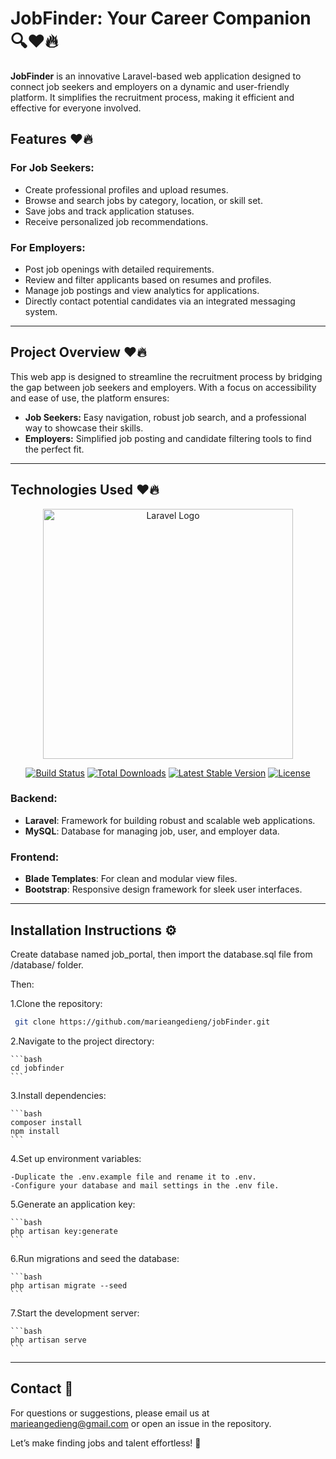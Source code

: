 # JobFinder: Your Career Companion 🔍♥🔥

**JobFinder** is an innovative Laravel-based web application designed to connect job seekers and employers on a dynamic and user-friendly platform. It simplifies the recruitment process, making it efficient and effective for everyone involved. 

## Features ♥🔥

### For Job Seekers:
- Create professional profiles and upload resumes.
- Browse and search jobs by category, location, or skill set.
- Save jobs and track application statuses.
- Receive personalized job recommendations.

### For Employers:
- Post job openings with detailed requirements.
- Review and filter applicants based on resumes and profiles.
- Manage job postings and view analytics for applications.
- Directly contact potential candidates via an integrated messaging system.

---

## Project Overview ♥🔥
This web app is designed to streamline the recruitment process by bridging the gap between job seekers and employers. With a focus on accessibility and ease of use, the platform ensures:

- **Job Seekers:** Easy navigation, robust job search, and a professional way to showcase their skills.
- **Employers:** Simplified job posting and candidate filtering tools to find the perfect fit.

---

## Technologies Used ♥🔥
<p align="center">
<a href="https://laravel.com" target="_blank"><img src="https://raw.githubusercontent.com/laravel/art/master/logo-lockup/5%20SVG/2%20CMYK/1%20Full%20Color/laravel-logolockup-cmyk-red.svg" width="400" alt="Laravel Logo"></a>
</p>

<p align="center">
<a href="https://github.com/laravel/framework/actions"><img src="https://github.com/laravel/framework/workflows/tests/badge.svg" alt="Build Status"></a>
<a href="https://packagist.org/packages/laravel/framework"><img src="https://img.shields.io/packagist/dt/laravel/framework" alt="Total Downloads"></a>
<a href="https://packagist.org/packages/laravel/framework"><img src="https://img.shields.io/packagist/v/laravel/framework" alt="Latest Stable Version"></a>
<a href="https://packagist.org/packages/laravel/framework"><img src="https://img.shields.io/packagist/l/laravel/framework" alt="License"></a>
</p>

### Backend:
- **Laravel**: Framework for building robust and scalable web applications.
- **MySQL**: Database for managing job, user, and employer data.

### Frontend:
- **Blade Templates**: For clean and modular view files.
- **Bootstrap**: Responsive design framework for sleek user interfaces.

---

## Installation Instructions ⚙️
Create database named job_portal, then import the database.sql file from /database/ folder.

Then:

1.Clone the repository:

   ```bash
    git clone https://github.com/marieangedieng/jobFinder.git
   ```

2.Navigate to the project directory:

    ```bash
    cd jobfinder
    ```

3.Install dependencies:

    ```bash
    composer install
    npm install
    ```

4.Set up environment variables:

    -Duplicate the .env.example file and rename it to .env.
    -Configure your database and mail settings in the .env file.

5.Generate an application key:

    ```bash
    php artisan key:generate
    ```

6.Run migrations and seed the database:

    ```bash
    php artisan migrate --seed
    ```

7.Start the development server:

    ```bash
    php artisan serve
    ```

---

## Contact 💌

For questions or suggestions, please email us at marieangedieng@gmail.com or open an issue in the repository.

Let’s make finding jobs and talent effortless! 🚀
